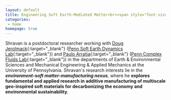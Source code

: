 ```yaml
---
layout: default
title: Engineering Soft Earth-Mediated Matter<br><span style="font-size:55%;"><b>Design, mechanics, and manufacturing of earth-inspired architected soft materials</b><p>
categories:
 - home
homepage: true
---
```

Shravan is a postdoctoral researcher working with [Doug Jerolmack](https://earth.sas.upenn.edu/people/douglas-j-jerolmack){:target="_blank"} ([Penn Soft Earth Dynamics Lab](https://pennsed.seas.upenn.edu/){:target="_blank"}) and [Paulo Arratia](https://directory.seas.upenn.edu/paulo-e-arratia/){:target="_blank"} ([Penn Complex Fluids Lab](https://arratia.seas.upenn.edu/){:target="_blank"}) in the departments of Earth & Environmental Sciences and Mechanical Engineering & Applied Mechanics at the University of Pennsylvania. Shravan's research interests lie in the <i><b>environment-soft matter-manufacturing nexus</b></i>, where he <b>explores fundamental and applied research in additive manufacturing of multiscale geo-inspired soft materials for decarbonizing the economy and environmental sustainability</b>.   

